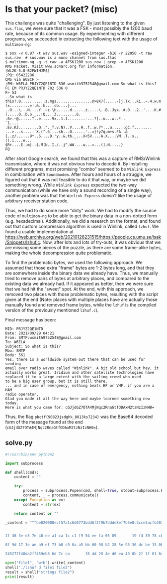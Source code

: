 # Is that your packet? (misc)

This challenge was quite "challenging". By just listening to the given `sus.flac`, we were sure that it was a FSK - most possibly the 1200 baud rate, because of its common usage. By experimenting with different programs, we succeeded in extracting the following text with the usage of `multimon-ng`:

```
$ sox -v 0.97 -t wav sus.wav -esigned-integer -b16 -r 22050 -t raw sus.raw  # sus.wav is a mono channel from sus.flac
$ multimon-ng -q -t raw -a AFSK1200 sus.raw | grep -v AFSK1200
RMS Packet. Visit www.sc4arc.org for information.
[WL2K-5.0-B2FWIHJM$]
;PQ: 05422286
CMS via W6SCF >
;PM: W6ELA PRJYZ2QE1NTD 536 wsmith9752548@gmail.com So what is this?
FC EM PRJYZ2QE1NTD 702 536 0
F> 53
..So what is this?.0...........z.mgs................@>8X7{.....-]j.Tx...ki..~.4.w.m.!....l>.x|.%(x.........=!.&..k....sb....}...
..0...\...N....Y..~z.\H......d......z.....\..B..Jyx..#.0...2..'....K.#.E.bf._.L.IA.....q....G~(.....O..b.o._..!Q....3.........6.
.6>.~@......T..e.....9x..1.1........-...?]..u...w..*..
`l....
.Ev.KJ.........Q.."._T.v.N)..V....H..f..w.7*...a......gC.f........
...>...s.....`X.(^.6....sh...O......'..=}!y7q.m+s.FA..&{..z/......9*..S....D.'y..&.tb._...X<5V....A.X....VM..T..s..((.i....e...
$Rr....E..m|..$.M(N..I./..j^.WW....w...=...(].N.....}
FQ
```

After short Google search, we found that this was a capture of RMS/Winlink transmission, where it was not obvious how to decode it. By installing different programs, most promising "combo" seemed to be `Winlink Express` in combination with `Soundmodem`. After hours and hours of a struggle, we figured out that it was not feasible to do it that way, or maybe we did something wrong. While `Winlink Express` expected the two-way communication (while we have only a sound recording of a single way), another problem was that the `Winlink Express` doesn't like the usage of arbitrary receiver station code.

Thus, we had to do some more "dirty" work. We had to modify the source code of `multimon-ng` to be able to get the binary data in a non-dotted form (e.g. hexadecimal). Additionally, we did a research on the format, and found out that custom compression algorithm is used in Winlink, called `lzhuf`. We found a usable implementation at https://web.archive.org/web/20210126231515/https://people.cs.umu.se/isak/Snippets/lzhuf.c. Now, after lots and lots of try-outs, it was obvious that we are missing some pieces of the puzzle, as there are some frame-alike bytes, making the whole decompression quite problematic.

To find the problematic bytes, we used the following approach. We assumed that those extra "frame" bytes are 1-2 bytes long, and that they are somewhere inside the binary data we already have. Thus, we manually tried to remove pairs of bytes at arbitrary places, and compared to the existing data we already had. If it appeared as better, then we were sure that we had hit the "sweet" spot. At the end, with this approach, we removed two places with those problematic bytes, resulting with the script given at the end (Note: places with multiple places have are actually those manually found and removed frame bytes, while the `lzhuf` is the compiled version of the previously mentioned `lzhuf.c`).

Final message has been:

```
MID: PRJYZ2QE1NTD
Date: 2021/09/29 04:21
From: SMTP:wsmith9752548@gmail.com
To: W6ELA
Subject: So what is this?
Mbo: SMTP
Body: 561
Yes, there is a worldwide system out there that can be used for sending
email over radio waves called "Winlink". A bit old school but hey, it
actually works great. Iridium and other satellite technologies have
replaced it to a large extent with the sailing crowd who used
to be a big user group, but it is still there.
... and in case of emergency, nothing beats HF or VHF, if you are a HAM
radio operator.
Glad you made it all the way here and maybe learned something new today.
Here is what you came for: cGJjdGZ7OTA4MjNqc2RnaGtfODAxM2tzNzIzNH0=
```

Thus, the flag `pbctf{90823jsdghk_8013ks7234}` was the Base64 decoded form of the message found at the end (`cGJjdGZ7OTA4MjNqc2RnaGtfODAxM2tzNzIzNH0=`).

## solve.py

```py
#!/usr/bin/env python2

import subprocess

def shell(cmd):
    content = ""

    try:
        process = subprocess.Popen(cmd, shell=True, stdout=subprocess.PIPE, stderr=subprocess.STDOUT)
        content, _ = process.communicate()
    except Exception as ex:
        content = str(ex)

    return content or ""

_content = """be020000ecf57a1c6d6773bdd6f2f9b7ddde8ef7b5e0c3cce5acfb403e3858377bca971bbaee2d5d6aaa547814a6a36b69d2ff7eff34aa77f16db02103ffcefd6c3e92787c192528789ccf9c1b199fc6ebdf3d21bc26ed9f6bc7c2b9ec7362c49c01f77dabe31bdc06309a9b985cf9b5d34ea0a9c9fe59e8af7e7a135c488491e71ff00564a9e09013ebad7a8dbee1808d5cf8cd42c7844a7978e68523143081aa8c32029127f3be01f44b12230145186266105fc84c9a49418bfcf3e8fd71ebadfa03477e28bff9bfa1824fc30062816ff05ffe0c2151ba0c92bd33e4e7198ddc06ceed9736f4


1f 36 3e e3 7e 40 ee a1 ca 1c c1 f9 54 ee fa 65 89       19 f4 39 78 cb ef 31 90 31 9f be 00 05 da f1 f9 10 2d c5 eb 07 3f 5dbebf75a4edfe77ab112af39c0d606cdbdbaafb0dde4576dd4b4aebaa8b0befe1b9c3c951bffe22b85f54fa76884e29efae568ac7de994883fa669dde77b2372a9ab08a6116aeb98ca89167439f66f4a2da98b2b7d9c1

8f 9d 17 3e ae a9 ef 73 b0 c9 0a a5 bb 60 58 b2 28 5e 93 36 dc be 15 06 73 68 94 b4 ef 4f 05 9c 0b e1 17 87 27 94 05 3d 7d 21 79 37 71 bc 6d 2b 73 b6 46 41 13 09 26 7b 0b ad 7a 2f cbd9f6b0d29f392aea1453b304c6c544df2779df8426ca7462a85fa2d1ac7f583c3556ef8ed4b9 41 d5 58 f3 be 8e b2 56 4d f3 8a 54 da 16 73 d2 db 28 28 1d 69 88 bb be ab 65 b8 e6 9f

245272f48da2ff459eb8 6d 7c ca       f8 4d 28 4e d6 ea 49 8b 2f 1f 01 6a 5e 1e 57 57 1b 1a b5 c2 77 b0 c6 aa 3d e6 0a 83 28 5d 1a 4e fe 15 a6 80 04 7d""".replace("\n", "").replace(" ", "").decode("hex")

open("file1", "w+b").write(_content)
shell("./lzhuf d file1 file2")
result = shell("strings file2")
print(result)
```
